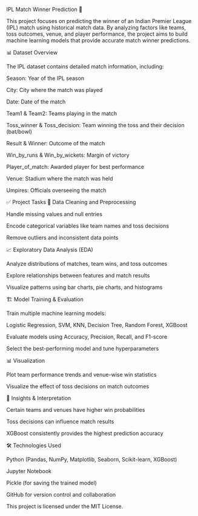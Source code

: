 IPL Match Winner Prediction 🏏

This project focuses on predicting the winner of an Indian Premier League (IPL) match using historical match data. By analyzing factors like teams, toss outcomes, venue, and player performance, the project aims to build machine learning models that provide accurate match winner predictions.

📊 Dataset Overview

The IPL dataset contains detailed match information, including:

Season: Year of the IPL season

City: City where the match was played

Date: Date of the match

Team1 & Team2: Teams playing in the match

Toss_winner & Toss_decision: Team winning the toss and their decision (bat/bowl)

Result & Winner: Outcome of the match

Win_by_runs & Win_by_wickets: Margin of victory

Player_of_match: Awarded player for best performance

Venue: Stadium where the match was held

Umpires: Officials overseeing the match

✅ Project Tasks 🔧 Data Cleaning and Preprocessing

Handle missing values and null entries

Encode categorical variables like team names and toss decisions

Remove outliers and inconsistent data points

📈 Exploratory Data Analysis (EDA)

Analyze distributions of matches, team wins, and toss outcomes

Explore relationships between features and match results

Visualize patterns using bar charts, pie charts, and histograms

🏗 Model Training & Evaluation

Train multiple machine learning models:

Logistic Regression, SVM, KNN, Decision Tree, Random Forest, XGBoost

Evaluate models using Accuracy, Precision, Recall, and F1-score

Select the best-performing model and tune hyperparameters

📊 Visualization

Plot team performance trends and venue-wise win statistics

Visualize the effect of toss decisions on match outcomes

📌 Insights & Interpretation

Certain teams and venues have higher win probabilities

Toss decisions can influence match results

XGBoost consistently provides the highest prediction accuracy

🛠 Technologies Used

Python (Pandas, NumPy, Matplotlib, Seaborn, Scikit-learn, XGBoost)

Jupyter Notebook

Pickle (for saving the trained model)

GitHub for version control and collaboration


This project is licensed under the MIT License.
